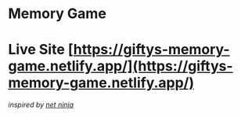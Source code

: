 
# Memory Game
# Live Site   **[https://giftys-memory-game.netlify.app/](https://giftys-memory-game.netlify.app/)**
*inspired by [net ninja](https://github.com/iamshaunjp)*
